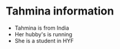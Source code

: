  # Tahmina information

 * Tahmina is from India
 * Her hubby's is running
 * She is a student in HYF